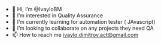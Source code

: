 - 👋 Hi, I’m @IvayloBM
- 👀 I’m interested in Quality Assurance
- 🌱 I’m currently learning for automation tester ( JAvascript)
- 💞️ I’m looking to collaborate on any projects they need QA
- 📫 How to reach me ivaylo.dimitrov.act@gmail.com 

<!---
IvayloBM/IvayloBM is a ✨ special ✨ repository because its `README.md` (this file) appears on your GitHub profile.
You can click the Preview link to take a look at your changes.
--->
